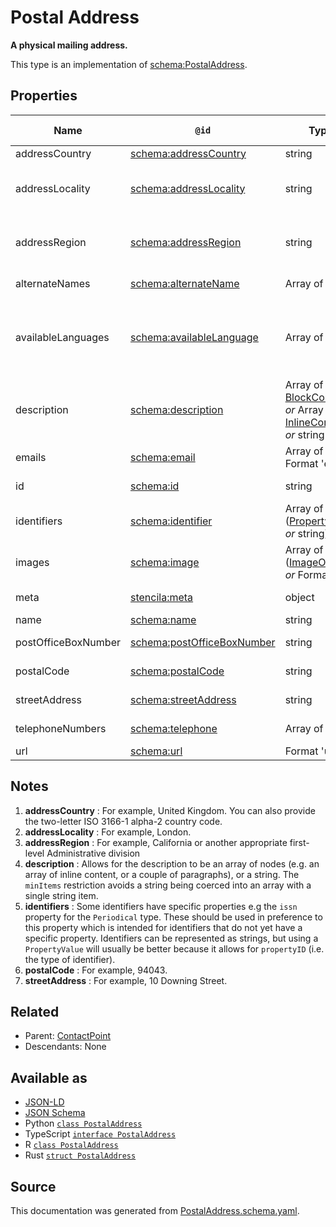 # Postal Address

**A physical mailing address.**

This type is an implementation of [schema:PostalAddress](https://schema.org/PostalAddress).

## Properties

| Name                | `@id`                                                                | Type                                                                                                 | Description                                                                                                    | Inherited from                    |
| ------------------- | -------------------------------------------------------------------- | ---------------------------------------------------------------------------------------------------- | -------------------------------------------------------------------------------------------------------------- | --------------------------------- |
| addressCountry      | [schema:addressCountry](https://schema.org/addressCountry)           | string                                                                                               | The country. See note [1](#notes).                                                                             | [PostalAddress](PostalAddress.md) |
| addressLocality     | [schema:addressLocality](https://schema.org/addressLocality)         | string                                                                                               | The locality in which the street address is, and which is in the region. See note [2](#notes).                 | [PostalAddress](PostalAddress.md) |
| addressRegion       | [schema:addressRegion](https://schema.org/addressRegion)             | string                                                                                               | The region in which the locality is, and which is in the country. See note [3](#notes).                        | [PostalAddress](PostalAddress.md) |
| alternateNames      | [schema:alternateName](https://schema.org/alternateName)             | Array of string                                                                                      | Alternate names (aliases) for the item.                                                                        | [Thing](Thing.md)                 |
| availableLanguages  | [schema:availableLanguage](https://schema.org/availableLanguage)     | Array of string                                                                                      | Languages (human not programming) in which it is possible to communicate with the organization/department etc. | [ContactPoint](ContactPoint.md)   |
| description         | [schema:description](https://schema.org/description)                 | Array of [BlockContent](BlockContent.md) _or_ Array of [InlineContent](InlineContent.md) _or_ string | A description of the item. See note [4](#notes).                                                               | [Thing](Thing.md)                 |
| emails              | [schema:email](https://schema.org/email)                             | Array of Format 'email'                                                                              | Email address for correspondence.                                                                              | [ContactPoint](ContactPoint.md)   |
| id                  | [schema:id](https://schema.org/id)                                   | string                                                                                               | The identifier for this item.                                                                                  | [Entity](Entity.md)               |
| identifiers         | [schema:identifier](https://schema.org/identifier)                   | Array of ([PropertyValue](PropertyValue.md) _or_ string)                                             | Any kind of identifier for any kind of Thing. See note [5](#notes).                                            | [Thing](Thing.md)                 |
| images              | [schema:image](https://schema.org/image)                             | Array of ([ImageObject](ImageObject.md) _or_ Format 'uri')                                           | Images of the item.                                                                                            | [Thing](Thing.md)                 |
| meta                | [stencila:meta](https://schema.stenci.la/meta.jsonld)                | object                                                                                               | Metadata associated with this item.                                                                            | [Entity](Entity.md)               |
| name                | [schema:name](https://schema.org/name)                               | string                                                                                               | The name of the item.                                                                                          | [Thing](Thing.md)                 |
| postOfficeBoxNumber | [schema:postOfficeBoxNumber](https://schema.org/postOfficeBoxNumber) | string                                                                                               | The post office box number.                                                                                    | [PostalAddress](PostalAddress.md) |
| postalCode          | [schema:postalCode](https://schema.org/postalCode)                   | string                                                                                               | The postal code. See note [6](#notes).                                                                         | [PostalAddress](PostalAddress.md) |
| streetAddress       | [schema:streetAddress](https://schema.org/streetAddress)             | string                                                                                               | The street address. See note [7](#notes).                                                                      | [PostalAddress](PostalAddress.md) |
| telephoneNumbers    | [schema:telephone](https://schema.org/telephone)                     | Array of string                                                                                      | Telephone numbers for the contact point.                                                                       | [ContactPoint](ContactPoint.md)   |
| url                 | [schema:url](https://schema.org/url)                                 | Format 'uri'                                                                                         | The URL of the item.                                                                                           | [Thing](Thing.md)                 |

## Notes

1. **addressCountry** : For example, United Kingdom. You can also provide the two-letter ISO 3166-1 alpha-2 country code.
2. **addressLocality** : For example, London.
3. **addressRegion** : For example, California or another appropriate first-level Administrative division
4. **description** : Allows for the description to be an array of nodes (e.g. an array of inline content, or a couple of paragraphs), or a string. The `minItems` restriction avoids a string being coerced into an array with a single string item.
5. **identifiers** : Some identifiers have specific properties e.g the `issn` property for the `Periodical` type. These should be used in preference to this property which is intended for identifiers that do not yet have a specific property. Identifiers can be represented as strings, but using a `PropertyValue` will usually be better because it allows for `propertyID` (i.e. the type of identifier).
6. **postalCode** : For example, 94043.
7. **streetAddress** : For example, 10 Downing Street.

## Related

- Parent: [ContactPoint](ContactPoint.md)
- Descendants: None

## Available as

- [JSON-LD](https://schema.stenci.la/PostalAddress.jsonld)
- [JSON Schema](https://schema.stenci.la/v1/PostalAddress.schema.json)
- Python [`class PostalAddress`](https://stencila.github.io/schema/python/docs/types.html#schema.types.PostalAddress)
- TypeScript [`interface PostalAddress`](https://stencila.github.io/schema/ts/docs/interfaces/postaladdress.html)
- R [`class PostalAddress`](https://cran.r-project.org/web/packages/stencilaschema/stencilaschema.pdf)
- Rust [`struct PostalAddress`](https://docs.rs/stencila-schema/latest/stencila_schema/struct.PostalAddress.html)

## Source

This documentation was generated from [PostalAddress.schema.yaml](https://github.com/stencila/stencila/blob/master/schema/schema/PostalAddress.schema.yaml).
